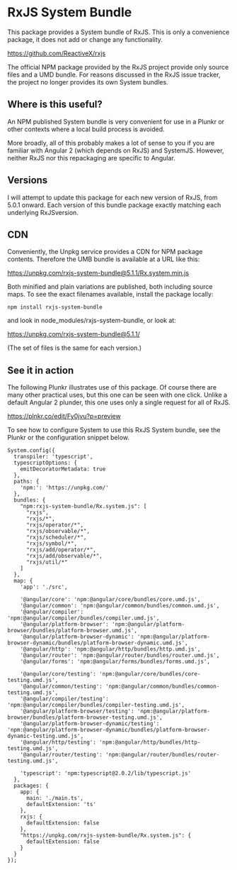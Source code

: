 # RxJS System Bundle

This package provides a System bundle of RxJS. This is only a convenience
package, it does not add or change any functionality.

https://github.com/ReactiveX/rxjs

The official NPM package provided by the RxJS project provide only source files
and a UMD bundle. For reasons discussed in the RxJS issue tracker, the project
no longer provides its own System bundles.

##  Where is this useful?

An NPM published System bundle is very convenient for use in a Plunkr or other
contexts where a local build process is avoided.

More broadly, all of this probably makes a lot of sense to you if you are
familiar with Angular 2 (which depends on RxJS) and SystemJS.  However, neither
RxJS nor this repackaging are specific to Angular.

## Versions

I will attempt to update this package for each new version of RxJS, from 5.0.1
onward. Each version of this bundle package exactly matching each underlying
RxJSversion.

## CDN

Conveniently, the Unpkg service provides a CDN for NPM package contents.
Therefore the UMB bundle is available at a URL like this:

https://unpkg.com/rxjs-system-bundle@5.1.1/Rx.system.min.js

Both minified and plain variations are published, both including source maps. To
see the exact filenames available, install the package locally:

```
npm install rxjs-system-bundle
```

and look in node_modules/rxjs-system-bundle, or look at:

https://unpkg.com/rxjs-system-bundle@5.1.1/

(The set of files is the same for each version.)

## See it in action

The following Plunkr illustrates use of this package. Of course there are many
other practical uses, but this one can be seen with one click. Unlike a default
Angular 2 plunder, this one uses only a single request for all of RxJS.

https://plnkr.co/edit/Fy0jvu?p=preview

To see how to configure System to use this RxJS System bundle, see the Plunkr or
the configuration snippet below.

```
System.config({
  transpiler: 'typescript',
  typescriptOptions: {
    emitDecoratorMetadata: true
  },
  paths: {
    'npm:': 'https://unpkg.com/'
  },
  bundles: {
    "npm:rxjs-system-bundle/Rx.system.js": [
      "rxjs",
      "rxjs/*",
      "rxjs/operator/*",
      "rxjs/observable/*",
      "rxjs/scheduler/*",
      "rxjs/symbol/*",
      "rxjs/add/operator/*",
      "rxjs/add/observable/*",
      "rxjs/util/*"
    ]
  },
  map: {
    'app': './src',

    '@angular/core': 'npm:@angular/core/bundles/core.umd.js',
    '@angular/common': 'npm:@angular/common/bundles/common.umd.js',
    '@angular/compiler': 'npm:@angular/compiler/bundles/compiler.umd.js',
    '@angular/platform-browser': 'npm:@angular/platform-browser/bundles/platform-browser.umd.js',
    '@angular/platform-browser-dynamic': 'npm:@angular/platform-browser-dynamic/bundles/platform-browser-dynamic.umd.js',
    '@angular/http': 'npm:@angular/http/bundles/http.umd.js',
    '@angular/router': 'npm:@angular/router/bundles/router.umd.js',
    '@angular/forms': 'npm:@angular/forms/bundles/forms.umd.js',

    '@angular/core/testing': 'npm:@angular/core/bundles/core-testing.umd.js',
    '@angular/common/testing': 'npm:@angular/common/bundles/common-testing.umd.js',
    '@angular/compiler/testing': 'npm:@angular/compiler/bundles/compiler-testing.umd.js',
    '@angular/platform-browser/testing': 'npm:@angular/platform-browser/bundles/platform-browser-testing.umd.js',
    '@angular/platform-browser-dynamic/testing': 'npm:@angular/platform-browser-dynamic/bundles/platform-browser-dynamic-testing.umd.js',
    '@angular/http/testing': 'npm:@angular/http/bundles/http-testing.umd.js',
    '@angular/router/testing': 'npm:@angular/router/bundles/router-testing.umd.js',

    'typescript': 'npm:typescript@2.0.2/lib/typescript.js'
  },
  packages: {
    app: {
      main: './main.ts',
      defaultExtension: 'ts'
    },
    rxjs: {
      defaultExtension: false
    },
    "https://unpkg.com/rxjs-system-bundle/Rx.system.js": {
      defaultExtension: false
    }
  }
});
```
